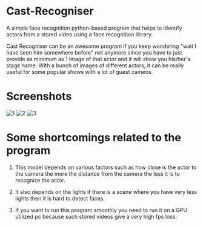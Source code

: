 # Cast-Recogniser
A simple face recognition python-based program that helps to identify actors from a stored video using a face recognition library.

Cast Recogniser can be an awesome program if you keep wondering "wait I have seen him somewhere before" not anymore since you have to just provide as minimum as 1 image of that actor and it will show you his/her's  stage name. With a bunch of images of different actors, it can be really useful for some popular shows with a lot of guest cameos.

# Screenshots
![1](https://user-images.githubusercontent.com/53887636/198068798-6197407b-e92f-45ab-8065-9f211a1627cd.png)
![2](https://user-images.githubusercontent.com/53887636/198068962-b1bd6c5d-74c0-4ae0-b50d-52c6aa527820.png)
![3](https://user-images.githubusercontent.com/53887636/198068980-e7c3efbb-26f4-4fc3-83de-d016d45c9bed.png)

# Some shortcomings related to the program
1. This model depends on various factors such as how close is the actor to the camera the more the distance from the camera the less it is to recognize the actor.

2. It also depends on the lights if there is a scene where you have very less lights then it is hard to detect faces.

3. If you want to run this program smoothly you need to run it on a GPU utilized pc because such stored videos give a very high fps loss.
